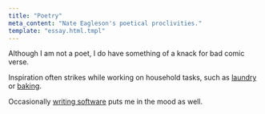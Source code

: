 ```yaml
---
title: "Poetry"
meta_content: "Nate Eagleson's poetical proclivities."
template: "essay.html.tmpl"
---
```


Although I am not a poet, I do have something of a knack for bad comic verse.

Inspiration often strikes while working on household tasks, such as
[laundry](/writing/poetry/laundry-hack.html) or
[baking](/writing/poetry/egg-whites.html).

Occasionally [writing software](/writing/poetry/cordova.html) puts me in the
mood as well.
